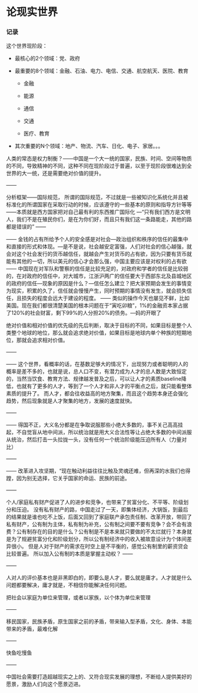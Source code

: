 # 论现实世界

### 记录

这个世界现阶段：

- 最核心的2个领域：党、政府

- 最重要的8个领域：金融、石油、电力、电信、交通、航空航天、医院、教育
  - 金融

  - 能源

  - 通信

  - 交通

  - 医疗、教育

- 其次重要的N个领域：地产、物流、汽车、日化、电子、家居。。。





人类的常态是权力制衡？——中国是一个大一统的国家，民族、时间、空间等物质的不同，导致精神的不同，这种不同在现阶段过于普遍，以至于现阶段很难达到全世界的大一统，还是需要绝对价值的提升。

——

分析框架——国际规范，
所谓的国际规范，不过就是一些被知识化系统化并且被标准化的所谓国家在采取行动的时候，应该遵守的一些基本的原则和指导方针等等——本质就是西方国家把对自己最有利的东西推广国际化
—“只有我们西方是文明人，我们不是在殖民你们，是在为你们好，而且只有我们这一条路能走，其他的路都是错误的”
——

——
金钱的占有所给予个人的安全感是对社会—政治组织和秩序的信任的最集中和直接的形式和体现。—是不是说，社会越安定富强，人们对社会的信心越强，就会对这个社会发行的货币越信任，就越会产生对货币的占有欲，因为只要有货币就能有其他的一切，所以美元的信心才会那么强，中国主要应该是对权利的占有欲
——
中国现在对军队和警察的信任是比较充足的，对政府和学者的信任是比较弱的，在对政府的信任中，对大城市，江浙沪两广的信任要大于西部东北及县城地区的政府的信任—现象的原因是什么？—信任怎么建立？把大家预期会发生的事情变为现实，积累的久了，信任就会慢慢产生，同时预期的事情没有发生，就会损失信任，且损失的程度会远大于建设的程度。
——
类似的操作今天也屡见不鲜，比如美国。现在我们都很清楚美国的根本问题在于“寅吃卯粮”，1%的金融资本家占据了120%的社会财富，剩下99%的人分担20%的债务。—妈的开眼了

绝对价值和相对价值的优先级的先后判断，取决于目标的不同，如果目标是整个人类整个地球的地位，那么就会追求绝对价值，如果目标是地球内单个种族的短期地位，那就会追求相对价值。

——

——
这个世界，看概率的话，在基数足够大的情况下，出现努力或者聪明的人的概率是差不多的，也就是说，总人口不变，有潜力成为人才的总人数是大致恒定的，当然当饮食、教育方法、规律越发普及之后，可以让人才的素质baseline降低，也就有了更多的人才，等到了一个人才和非人才的平衡点之后，就只能看整体素质的提升了。
而人才，都会往收益高的地方聚集，而且这个趋势本身还会强化趋势，然后现象就是人才聚集的地方，发展的速度就快。

——

——
得国不正，大义名分都是在争取说服那些小绝大多数的，事不关己高高挂起，不自觉盲从地中间派，所以统治就是用大义合法性等让占绝大多数的中间派服从统治，然后打击一头拉拢一头，没有任何一个统治阶级能压迫所有人（力量对比）

——

——
改革进入攻坚期，“现在触动利益往往比触及灵魂还难，但再深的水我们也得蹚，因为别无选择，它关乎国家的命运、民族的前途。

——

个人/家庭私有财产促进了人的进步和竞争，也带来了贫富分化、不平等、阶级划分和压迫。
没有私有财产的路，中国走过了一天，即集体经济，大锅饭，到最后的结果就是谁也吃不上饭，后面又回到了家庭联产承包责任制、改革开放，带回了私有财产，公有制为主体，私有制为补充，公有制之间要不要有竞争？会不会有浪费？公有制存在的目的是什么？公有制是不是本来就只要做的不太烂就行？本身就是为了规避贫富分化和阶级划分，所以公有制经济中的收入被故意设计为个体间差异很小。
但是人对于财产的需求在时空上是不平衡的，感觉公有制里的薪资贷会比较普遍。
所以加入公有制的本质是掌握主动权？
——

——

人对人的评价基本也是非黑即白的，即要么是人才，要么就是庸才。人才就是什么问题都要解决，庸才就是，不相信你能解决任何问题。

把社会以家庭为单位来管理，或者以家族，以个体为单位来管理

——

移民国家，民族矛盾，原生国家之前的矛盾，带来输入型矛盾，文化、身体、本能带来的矛盾，最难化解

——

快鱼吃慢鱼

——

中国社会需要打造超越现实之上的、又符合现实发展的理想，不断给人提供美好的愿景，激励人们向这个愿景迈进。

